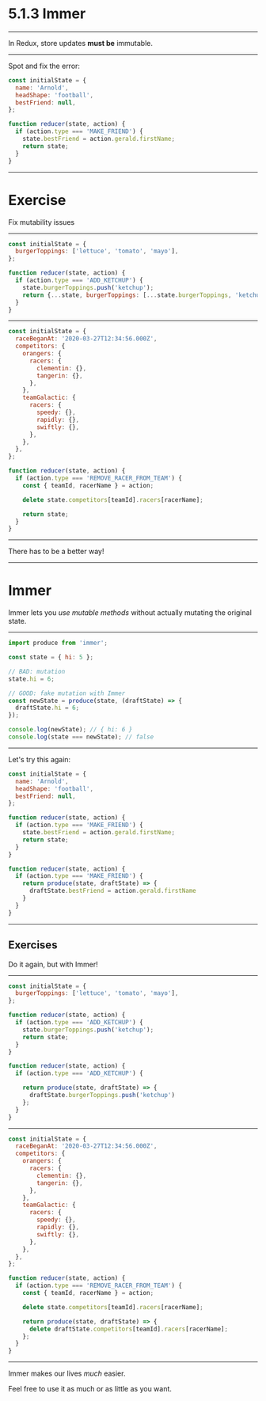 # 5.1.3 Immer

---

In Redux, store updates **must be** immutable.

---

Spot and fix the error:

```js
const initialState = {
  name: 'Arnold',
  headShape: 'football',
  bestFriend: null,
};

function reducer(state, action) {
  if (action.type === 'MAKE_FRIEND') {
    state.bestFriend = action.gerald.firstName;
    return state;
  }
}
```

---

# Exercise

Fix mutability issues

---

```js
const initialState = {
  burgerToppings: ['lettuce', 'tomato', 'mayo'],
};

function reducer(state, action) {
  if (action.type === 'ADD_KETCHUP') {
    state.burgerToppings.push('ketchup');
    return {...state, burgerToppings: [...state.burgerToppings, 'ketchup'];
  }
}
```

---

<Timer />

```js
const initialState = {
  raceBeganAt: '2020-03-27T12:34:56.000Z',
  competitors: {
    orangers: {
      racers: {
        clementin: {},
        tangerin: {},
      },
    },
    teamGalactic: {
      racers: {
        speedy: {},
        rapidly: {},
        swiftly: {},
      },
    },
  },
};

function reducer(state, action) {
  if (action.type === 'REMOVE_RACER_FROM_TEAM') {
    const { teamId, racerName } = action;

    delete state.competitors[teamId].racers[racerName];

    return state;
  }
}
```

---

There has to be a better way!

---

# Immer

Immer lets you _use mutable methods_ without actually mutating the original state.

---

```js
import produce from 'immer';

const state = { hi: 5 };

// BAD: mutation
state.hi = 6;

// GOOD: fake mutation with Immer
const newState = produce(state, (draftState) => {
  draftState.hi = 6;
});

console.log(newState); // { hi: 6 }
console.log(state === newState); // false
```

---

Let's try this again:

```js
const initialState = {
  name: 'Arnold',
  headShape: 'football',
  bestFriend: null,
};

function reducer(state, action) {
  if (action.type === 'MAKE_FRIEND') {
    state.bestFriend = action.gerald.firstName;
    return state;
  }
}

function reducer(state, action) {
  if (action.type === 'MAKE_FRIEND') {
    return produce(state, draftState) => {
      draftState.bestFriend = action.gerald.firstName
    }
  }
}
```

---

## Exercises

Do it again, but with Immer!

---

```js
const initialState = {
  burgerToppings: ['lettuce', 'tomato', 'mayo'],
};

function reducer(state, action) {
  if (action.type === 'ADD_KETCHUP') {
    state.burgerToppings.push('ketchup');
    return state;
  }
}

function reducer(state, action) {
  if (action.type === 'ADD_KETCHUP') {

    return produce(state, draftState) => {
      draftState.burgerToppings.push('ketchup')
    };
  }
}
```

---

```js
const initialState = {
  raceBeganAt: '2020-03-27T12:34:56.000Z',
  competitors: {
    orangers: {
      racers: {
        clementin: {},
        tangerin: {},
      },
    },
    teamGalactic: {
      racers: {
        speedy: {},
        rapidly: {},
        swiftly: {},
      },
    },
  },
};

function reducer(state, action) {
  if (action.type === 'REMOVE_RACER_FROM_TEAM') {
    const { teamId, racerName } = action;

    delete state.competitors[teamId].racers[racerName];

    return produce(state, draftState) => {
      delete draftState.competitors[teamId].racers[racerName];
    };
  }
}
```

---

Immer makes our lives _much_ easier.

Feel free to use it as much or as little as you want.
